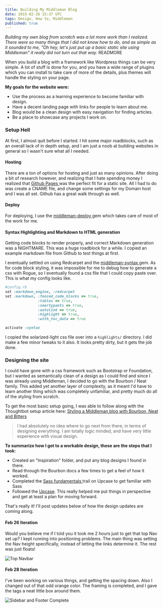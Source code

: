 ```yaml
---
title: Building My Middleman Blog
date: 2015-02-26 15:37 UTC
tags: Design, How to, Middleman
published: true
---
```


*Building my own blog from scratch was a lot more work than I realized. There
were so many things that I did not know how to do, and as simple as it sounded
to me, "Oh hey, let's just put up a basic static site using Middleman" it really
did not turn out that way.* READMORE

When you build a blog with a framework like Wordpress things can be very simple.
A lot of stuff is done for you, and you have a wide range of plugins which you
can install to take care of more of the details, plus themes will handle the
styling on your page.

**My goals for the website were:**

- Use the process as a learning experience to become familiar with design.
- Have a decent landing page with links for people to learn about me.
- Blog would be a clean design with easy navigation for finding articles.
- Be a place to showcase any projects I work on.

### Setup Hell
At first, I almost quit before I started. I hit some major roadblocks, such as
an overall lack of in depth setup, and I am just a noob at building websites in
general so I wasn't sure what all I needed.

#### Hosting
There are a ton of options for hosting and just as many opinions. After doing a
bit of research however, and realizing that I hate spending money I realized
that [ Github Pages ](https://pages.github.com/) was the perfect fit for a static site. All I had to do was
create a CNAME file, and change some settings for my Domain host and I was all
set. Github has a great walk through as well.

#### Deploy
For deploying, I use the [ middleman-deploy ](https://github.com/karlfreeman/middleman-deploy) gem which takes care of most of the
work for me.

#### Syntax Highlighting and Markdown to HTML generation
Getting code blocks to render properly, and correct Markdown generation was a
NIGHTMARE. This was a huge roadblock for a while. I copied an example markdown
file from Github to test things at first.

I eventually settled on using Redcarpet and the [ middleman-syntax ](https://github.com/middleman/middleman-syntax) gem. As for
code block styling, it was impossible for me to debug how to generate a css with
Rogue, so I eventually found a css file that I could copy paste over. This is
what my config looks like.

```ruby
#config.rb
set :markdown_engine, :redcarpet
set :markdown, :fenced_code_blocks => true,
               :tables => true,
               :smartypants => true,
               :autolink => true,
               :highlight => true,
               :with_toc_data => true

activate :syntax
```

I copied the solarized-light css file over into a `highlights/` directory. I did
make a few minor tweaks to it also. It looks pretty dirty, but it gets the job
done.

### Designing the site
I could have gone with a css framework such as Bootstrap or Foundation, but I
wanted as semantically clean of a design as I could find and since I was already
using Middleman, I decided to go with the Bourbon / Neat family.
This added yet another layer of complexity, as it meant I'd have to learn
another thing which was completely unfamiliar, and pretty much do all of the
styling from scratch.

To get the most basic setup going, I was able to follow along with the Thoughtbot setup article here: [ Styling a
Middleman blog with Bourbon, Neat and
Bitters ](https://robots.thoughtbot.com/middleman-bourbon-walkthrough)

> I had absolutely no idea where to go next from there, in terms of designing
> everything. I am totally logic minded, and have very little experience with
> visual design.

**To summarize how I got to a workable design, these are the steps that I took:**

  - Created an "Inspiration" folder, and put any blog designs I found in there.
  - Read through the Bourbon docs a few times to get a feel of how it worked.
  - Completed the [ Sass fundamentals ](https://upcase.com/sass-fundamentals) trail on Upcase to get familiar with Sass
  - Followed the [Upcase](https://upcase.com/design-for-developers). This really helped me put
things in perspective and get at least a plan for moving forward.

That's really it! I'll post updates below of how the design updates are coming
along.

#### Feb 26 Iteration
Would you believe me if I told you it took me 2 hours just to get that top Nav
set up? I kept running into positioning problems. The main thing was setting the
Nav height specifically, instead of letting the links determine it. The rest was
just floats!

![Top Navbar](http://i.gyazo.com/5830729b9482927e7c6120ddbc31c10e.png "Nav Complete Iteration")

#### Feb 28 Iteration
I've been working on various things, and getting the spacing down. Also I
changed out of that odd orange color. The framing is completed, and I gave the
tags a neat little box around them.

![Sidebar and Footer Complete](http://i.gyazo.com/86b71a1a6dbf7810d07fcf7a0fdb65ac.png)
